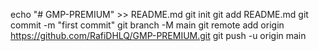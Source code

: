 echo "# GMP-PREMIUM" >> README.md
git init
git add README.md
git commit -m "first commit"
git branch -M main
git remote add origin https://github.com/RafiDHLQ/GMP-PREMIUM.git
git push -u origin main
